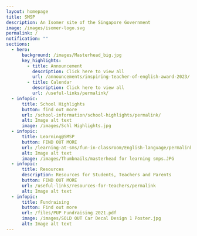 ```yaml
---
layout: homepage
title: SMSP
description: An Isomer site of the Singapore Government
image: /images/isomer-logo.svg
permalink: /
notification: ""
sections:
  - hero:
      background: /images/Masterhead_big.jpg
      key_highlights:
        - title: Announcement
          description: Click here to view all
          url: /announcements/inspiring-teacher-of-english-award-2023/
        - title: Calendar
          description: Click here to view all
          url: /useful-links/permalink/
  - infopic:
      title: School Highlights
      button: find out more
      url: /school-information/school-highlights/permalink/
      alt: Image alt text
      image: /images/Schl Highlights.jpg
  - infopic:
      title: Learning@SMSP
      button: FIND OUT MORE
      url: /learning-at-sms/fun-in-classroom/English-language/permalink/
      alt: Image alt text
      image: /images/Thumbnails/masterhead for learning smps.JPG
  - infopic:
      title: Resources
      description: Resources for Students, Teachers and Parents
      button: FIND OUT MORE
      url: /useful-links/resources-for-teachers/permalink
      alt: Image alt text
  - infopic:
      title: Fundraising
      button: Find out more
      url: /files/PUP Fundraising 2021.pdf
      image: /images/SOLD OUT Car Decal Design 1 Poster.jpg
      alt: Image alt text
---
```

